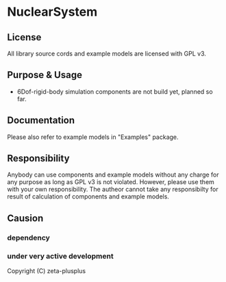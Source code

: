 # NuclearSystem

## License
All library source cords and example models are licensed with GPL v3.

## Purpose & Usage
  
* 6Dof-rigid-body simulation components are not build yet, planned so far.

## Documentation

Please also refer to example models in "Examples" package.

## Responsibility
Anybody can use components and example models without any charge for any purpose as long as GPL v3 is not violated. However, please use them with your own responsibility. The autheor cannot take any responsibilty for result of calculation of components and example models.

## Causion
### dependency


### under very active development


Copyright (C) zeta-plusplus

